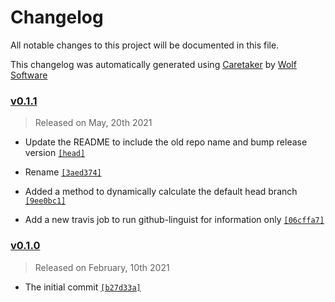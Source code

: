 # Changelog

All notable changes to this project will be documented in this file.


This changelog was automatically generated using [Caretaker](https://github.com/DevelopersToolbox/caretaker) by [Wolf Software](https://github.com/WolfSoftware)

### [v0.1.1](https://github.com/GitToolbox/block-default-branch-commit/compare/v0.1.0...v0.1.1)

> Released on May, 20th 2021

- Update the README to include the old repo name and bump release version [`[head]`](https://github.com/GitToolbox/block-default-branch-commit/commit/)

- Rename [`[3aed374]`](https://github.com/GitToolbox/block-default-branch-commit/commit/3aed3745cb191023651f0ebb0fc11ecaccfbaf8d)

- Added a method to dynamically calculate the default head branch [`[9ee0bc1]`](https://github.com/GitToolbox/block-default-branch-commit/commit/9ee0bc15b7f6806624cd972c78473ff586879612)

- Add a new travis job to run github-linguist for information only [`[06cffa7]`](https://github.com/GitToolbox/block-default-branch-commit/commit/06cffa7ff84297b93506a5849021780c9ce44826)

### [v0.1.0](https://github.com/GitToolbox/block-default-branch-commit/releases/v0.1.0)

> Released on February, 10th 2021

- The initial commit [`[b27d33a]`](https://github.com/GitToolbox/block-default-branch-commit/commit/b27d33aa68d1649edb6965ba5c81dd500df5e9f2)

